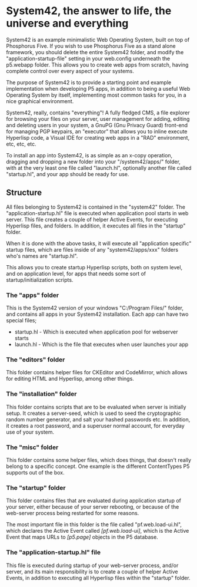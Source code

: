 System42, the answer to life, the universe and everything
========

System42 is an example minimalistic Web Operating System, built on top of 
Phosphorus Five. If you wish to use Phosphorus Five as a stand alone framework, you
should delete the entire System42 folder, and modify the "application-startup-file"
setting in your web.config underneath the p5.webapp folder. This allows you to create web
apps from scratch, having complete control over every aspect of your systems.

The purpose of System42 is to provide a starting point and example implementation 
when developing P5 apps, in addition to being a useful Web Operating System by itself,
implementing most common tasks for you, in a nice graphical environment.

System42, really, contains "everything"! A fully fledged CMS, a file explorer for 
browsing your files on your server, user management for adding, editing and deleting
users in your system, a GnuPG (Gnu Privacy Guard) front-end for managing PGP keypairs,
an "executor" that allows you to inline execute Hyperlisp code, a Visual IDE for creating
web apps in a "RAD" environment, etc, etc, etc.

To install an app into System42, is as simple as an x-copy operation, dragging and dropping 
a new folder into your "/system42/apps/" folder, with at the very least one file called "launch.hl",
optionally another file called "startup.hl", and your app should be ready for use.

## Structure

All files belonging to System42 is contained in the "system42" folder. The 
"application-startup.hl" file is executed when application pool starts in web server.
This file creates a couple of helper Active Events, for executing Hyperlisp files, and
folders. In addition, it executes all files in the "startup" folder.

When it is done with the above tasks, it will execute all "application specific"
startup files, which are files inside of any "system42/apps/xxx" folders who's names
are "startup.hl".

This allows you to create startup Hyperlisp scripts, both on system level, and on
application level, for apps that needs some sort of startup/initialization scripts.

### The "apps" folder

This is the System42 version of your windows "C:/Program Files/" folder, and contains 
all apps in your System42 installation. Each app can have two special files;

* startup.hl - Which is executed when application pool for webserver starts
* launch.hl - Which is the file that executes when user launches your app

### The "editors" folder

This folder contains helper files for CKEditor and CodeMirror, which allows for 
editing HTML and Hyperlisp, among other things.

### The "installation" folder

This folder contains scripts that are to be evaluated when server is initially
setup. It creates a server-seed, which is used to seed the cryptographic random
number generator, and salt your hashed passwords etc. In addition, it creates a root
password, and a superuser normal account, for everyday use of your system.

### The "misc" folder

This folder contains some helper files, which does things, that doesn't really belong
to a specific concept. One example is the different ContentTypes P5 supports out of
the box.

### The "startup" folder

This folder contains files that are evaluated during application startup of your server,
either because of your server rebooting, or because of the web-server process being restarted
for some reasons.

The most important file in this folder is the file called "pf.web.load-ui.hl", which
declares the Active Event called *[pf.web.load-ui]*, which is the Active Event that maps
URLs to *[p5.page]* objects in the P5 database.

### The "application-startup.hl" file

This file is executed during startup of your web-server process, and/or server, and its
main responsibility is to create a couple of helper Active Events, in addition to executing
all Hyperlisp files within the "startup" folder.




